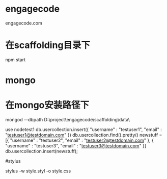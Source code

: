 # engagecode
engagecode.com

# 在scaffolding目录下
npm start

# mongo
# 在mongo安装路径下
mongod --dbpath D:\project\engagecode\scaffolding\data\

use nodetest1
db.usercollection.insert({ "username" : "testuser1", "email" : "testuser1@testdomain.com" })
db.usercollection.find().pretty()
newstuff = [{ "username" : "testuser2", "email" : "testuser2@testdomain.com" }, { "username" : "testuser3", "email" : "testuser3@testdomain.com" }]
db.usercollection.insert(newstuff);

#stylus

stylus -w style.styl -o style.css